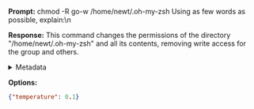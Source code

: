 **Prompt:**
chmod -R go-w /home/newt/.oh-my-zsh
 Using as few words as possible, explain:\n

**Response:**
This command changes the permissions of the directory "/home/newt/.oh-my-zsh" and all its contents, removing write access for the group and others.

<details><summary>Metadata</summary>

- Duration: 2980 ms
- Datetime: 2023-09-22T17:28:47.648252
- Model: gpt-3.5-turbo-0613

</details>

**Options:**
```json
{"temperature": 0.1}
```

